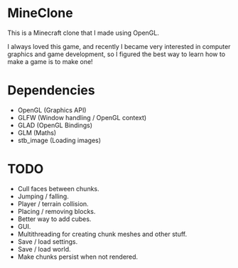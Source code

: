 # MineClone

This is a Minecraft clone that I made using OpenGL.

I always loved this game, and recently I became very interested in computer graphics and game development, so I figured the best way to learn how to make a game is to make one!

# Dependencies
- OpenGL (Graphics API)
- GLFW (Window handling / OpenGL context)
- GLAD (OpenGL Bindings)
- GLM (Maths)
- stb_image (Loading images)

# TODO

- Cull faces between chunks.
- Jumping / falling.
- Player / terrain collision.
- Placing / removing blocks.
- Better way to add cubes.
- GUI.
- Multithreading for creating chunk meshes and other stuff.
- Save / load settings.
- Save / load world.
- Make chunks persist when not rendered.
